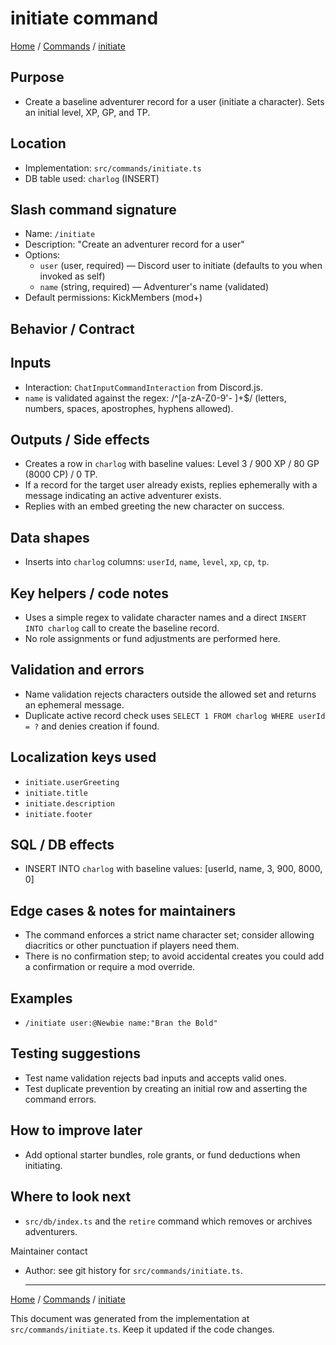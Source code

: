 # initiate command

[Home](README.md) / [Commands](README.md) / [initiate](initiate.md)

## Purpose

- Create a baseline adventurer record for a user (initiate a character). Sets an initial level, XP, GP, and TP.

## Location

- Implementation: `src/commands/initiate.ts`
- DB table used: `charlog` (INSERT)

## Slash command signature

- Name: `/initiate`
- Description: "Create an adventurer record for a user"
- Options:
  - `user` (user, required) — Discord user to initiate (defaults to you when invoked as self)
  - `name` (string, required) — Adventurer's name (validated)
- Default permissions: KickMembers (mod+)

## Behavior / Contract

## Inputs

- Interaction: `ChatInputCommandInteraction` from Discord.js.
- `name` is validated against the regex: /^[a-zA-Z0-9'\- ]+$/ (letters, numbers, spaces, apostrophes, hyphens allowed).

## Outputs / Side effects

- Creates a row in `charlog` with baseline values: Level 3 / 900 XP / 80 GP (8000 CP) / 0 TP.
- If a record for the target user already exists, replies ephemerally with a message indicating an active adventurer exists.
- Replies with an embed greeting the new character on success.

## Data shapes

- Inserts into `charlog` columns: `userId`, `name`, `level`, `xp`, `cp`, `tp`.

## Key helpers / code notes

- Uses a simple regex to validate character names and a direct `INSERT INTO charlog` call to create the baseline record.
- No role assignments or fund adjustments are performed here.

## Validation and errors

- Name validation rejects characters outside the allowed set and returns an ephemeral message.
- Duplicate active record check uses `SELECT 1 FROM charlog WHERE userId = ?` and denies creation if found.

## Localization keys used

- `initiate.userGreeting`
- `initiate.title`
- `initiate.description`
- `initiate.footer`

## SQL / DB effects

- INSERT INTO `charlog` with baseline values: [userId, name, 3, 900, 8000, 0]

## Edge cases & notes for maintainers

- The command enforces a strict name character set; consider allowing diacritics or other punctuation if players need them.
- There is no confirmation step; to avoid accidental creates you could add a confirmation or require a mod override.

## Examples

- `/initiate user:@Newbie name:"Bran the Bold"`

## Testing suggestions

- Test name validation rejects bad inputs and accepts valid ones.
- Test duplicate prevention by creating an initial row and asserting the command errors.

## How to improve later

- Add optional starter bundles, role grants, or fund deductions when initiating.

## Where to look next

- `src/db/index.ts` and the `retire` command which removes or archives adventurers.

Maintainer contact

- Author: see git history for `src/commands/initiate.ts`.

  ***

[Home](README.md) / [Commands](README.md) / [initiate](initiate.md)

This document was generated from the implementation at `src/commands/initiate.ts`. Keep it updated if the code changes.
